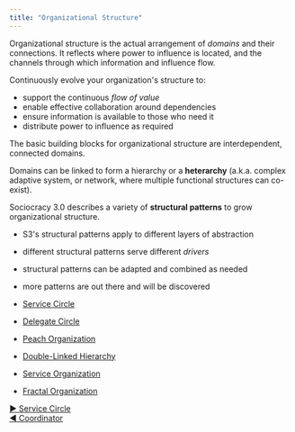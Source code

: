 ```yaml
---
title: "Organizational Structure"
---
```



Organizational structure is the actual arrangement of <dfn data-info="Domain: A distinct area of influence, activity and decision making within an organization.">domains</dfn> and their connections. It reflects where power to influence is located, and the channels through which information and influence flow.

Continuously evolve your organization's structure to:

-   support the continuous <dfn data-info="Flow of Value: Deliverables traveling through an organization towards customers or other stakeholders.">flow of value</dfn>
-   enable effective collaboration around dependencies
-   ensure information is available to those who need it
-   distribute power to influence as required

The basic building blocks for organizational structure are interdependent, connected domains.

Domains can be linked to form a hierarchy or a **heterarchy** (a.k.a. complex adaptive system, or network, where multiple functional structures can co-exist).

Sociocracy 3.0 describes a variety of **structural patterns** to grow organizational structure.

-   S3's structural patterns apply to different layers of abstraction
-   different structural patterns serve different <dfn data-info="Driver: A person’s or a group&apos;s motive for responding to a specific situation.">drivers</dfn>
-   structural patterns can be adapted and combined as needed
-   more patterns are out there and will be discovered

- [Service Circle](service-circle.html)
- [Delegate Circle](delegate-circle.html)
- [Peach Organization](peach-organization.html)
- [Double-Linked Hierarchy](double-linked-hierarchy.html)
- [Service Organization](service-organization.html)
- [Fractal Organization](fractal-organization.html)


[&#9654; Service Circle](service-circle.html)<br/>[&#9664; Coordinator](coordinator.html)

